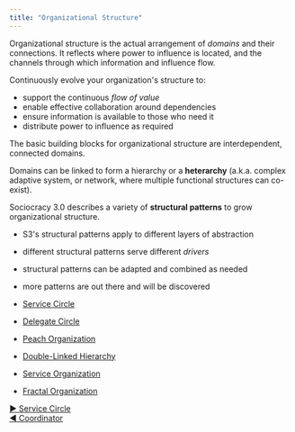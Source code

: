 ```yaml
---
title: "Organizational Structure"
---
```



Organizational structure is the actual arrangement of <dfn data-info="Domain: A distinct area of influence, activity and decision making within an organization.">domains</dfn> and their connections. It reflects where power to influence is located, and the channels through which information and influence flow.

Continuously evolve your organization's structure to:

-   support the continuous <dfn data-info="Flow of Value: Deliverables traveling through an organization towards customers or other stakeholders.">flow of value</dfn>
-   enable effective collaboration around dependencies
-   ensure information is available to those who need it
-   distribute power to influence as required

The basic building blocks for organizational structure are interdependent, connected domains.

Domains can be linked to form a hierarchy or a **heterarchy** (a.k.a. complex adaptive system, or network, where multiple functional structures can co-exist).

Sociocracy 3.0 describes a variety of **structural patterns** to grow organizational structure.

-   S3's structural patterns apply to different layers of abstraction
-   different structural patterns serve different <dfn data-info="Driver: A person’s or a group&apos;s motive for responding to a specific situation.">drivers</dfn>
-   structural patterns can be adapted and combined as needed
-   more patterns are out there and will be discovered

- [Service Circle](service-circle.html)
- [Delegate Circle](delegate-circle.html)
- [Peach Organization](peach-organization.html)
- [Double-Linked Hierarchy](double-linked-hierarchy.html)
- [Service Organization](service-organization.html)
- [Fractal Organization](fractal-organization.html)


[&#9654; Service Circle](service-circle.html)<br/>[&#9664; Coordinator](coordinator.html)

